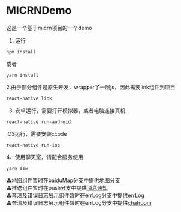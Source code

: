 # MICRNDemo

这是一个基于micrn项目的一个demo

1. 运行

```
npm install

```
或者

```
yarn install
```
2.由于部分组件是原生开发，wrapper了一层js，因此需要link组件到项目

```
react-native link
```

3. 安卓运行，需要打开模拟器，或者电脑连接真机

```
react-native run-android
```
iOS运行，需要安装xcode

```
react-native run-ios
```

4、使用聊天室，请配合服务使用
```
yarn ssw
```

⚠️地图组件暂时在baiduMap分支中提供[地图分支](https://github.com/MICUED/MICRNDemo/tree/baiduMap)<br>
⚠️推送组件暂时在push分支中提供[消息通知](https://github.com/MICUED/MICRNDemo/tree/push)<br>
⚠️奔溃及错误日志展示组件暂时在errLog分支中提供[errLog](https://github.com/MICUED/MICRNDemo/tree/errLog)<br>
⚠️奔溃及错误日志展示组件暂时在errLog分支中提供[chatroom](https://github.com/MICUED/MICRNDemo/tree/chatroom)<br>
